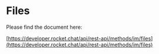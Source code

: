 # Files

Please find the document here: 

[https://developer.rocket.chat/api/rest-api/methods/im/files](https://developer.rocket.chat/api/rest-api/methods/im/files)

